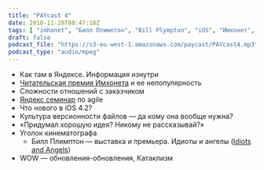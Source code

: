 ```yaml
---
title: "PAYcast 4"
date: 2010-11-28T08:47:18Z
tags: [ "imhonet", "Билл Плимптон", "Bill Plympton", "iOS", "Имхонет", "Яндекс", "yandex", "film", "WoW", "PAYcast", "Apple", "agile" ]
draft: false
podcast_file: "https://s3-eu-west-1.amazonaws.com/paycast/PAYcast4.mp3"
podcast_type: "audio/mpeg"
---
```

<ul>
<li>Как там в Яндексе. Информация изнутри</li>
<li><a href="http://premia.imhonet.ru/" target="_blank">Читательская премия Имхонета</a> и ее непопулярность</li>
<li>Сложности отношений с заказчиком</li>
<li><a href="http://clubs.ya.ru/company/replies.xml?item_no=30668" target="_blank">Яндекс семинар</a> по agile</li>
<li>Что нового в iOS 4.2?</li>
<li>Культура версионности файлов &#8212; да кому она вообще нужна?</li>
<li>&#171;Придумал хорошую идея? Никому не рассказывай?&#187;</li>
<li>Уголок кинематографа
<ul>
<li>Билл Плимптон &#8212; выставка и премьера. Идиоты и ангелы (<a href="http://www.imdb.com/title/tt1013607/" target="_blank">Idiots and Angels</a>)</li>
</ul>
</li>
<li>WOW &#8212; обновления-обновления, Катаклизм</li>
</ul>

     
